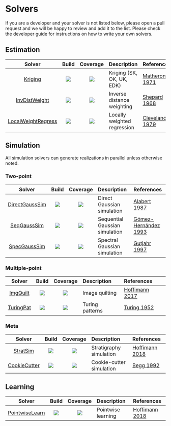 # Solvers

If you are a developer and your solver is not listed below, please open a pull
request and we will be happy to review and add it to the list. Please check the
developer guide for instructions on how to write your own solvers.

## Estimation

| Solver | Build | Coverage | Description | References |
|:------:|:-----:|:--------:|:------------|:-----------|
| [Kriging](https://github.com/JuliaEarth/KrigingEstimators.jl) | [![](https://travis-ci.org/JuliaEarth/KrigingEstimators.jl.svg?branch=master)](https://travis-ci.org/JuliaEarth/KrigingEstimators.jl) | [![](https://codecov.io/gh/JuliaEarth/KrigingEstimators.jl/branch/master/graph/badge.svg)](https://codecov.io/gh/JuliaEarth/KrigingEstimators.jl) | Kriging (SK, OK, UK, EDK) | [Matheron 1971](https://books.google.com/books/about/The_Theory_of_Regionalized_Variables_and.html?id=TGhGAAAAYAAJ) |
| [InvDistWeight](https://github.com/JuliaEarth/InverseDistanceWeighting.jl) | [![](https://travis-ci.org/JuliaEarth/InverseDistanceWeighting.jl.svg?branch=master)](https://travis-ci.org/JuliaEarth/InverseDistanceWeighting.jl) | [![](https://codecov.io/gh/JuliaEarth/InverseDistanceWeighting.jl/branch/master/graph/badge.svg)](https://codecov.io/gh/JuliaEarth/InverseDistanceWeighting.jl) | Inverse distance weighting | [Shepard 1968](https://dl.acm.org/citation.cfm?id=810616) |
| [LocalWeightRegress](https://github.com/JuliaEarth/LocallyWeightedRegression.jl) | [![](https://travis-ci.org/JuliaEarth/LocallyWeightedRegression.jl.svg?branch=master)](https://travis-ci.org/JuliaEarth/LocallyWeightedRegression.jl) | [![](https://codecov.io/gh/JuliaEarth/LocallyWeightedRegression.jl/branch/master/graph/badge.svg)](https://codecov.io/gh/JuliaEarth/LocallyWeightedRegression.jl) | Locally weighted regression | [Cleveland 1979](http://www.jstor.org/stable/2286407) |

## Simulation

All simulation solvers can generate realizations in parallel unless otherwise noted.

### Two-point

| Solver | Build | Coverage | Description | References |
|:------:|:-----:|:--------:|:------------|:-----------|
| [DirectGaussSim](https://github.com/JuliaEarth/DirectGaussianSimulation.jl) | [![](https://travis-ci.org/JuliaEarth/DirectGaussianSimulation.jl.svg?branch=master)](https://travis-ci.org/JuliaEarth/DirectGaussianSimulation.jl) | [![](https://codecov.io/gh/JuliaEarth/DirectGaussianSimulation.jl/branch/master/graph/badge.svg)](https://codecov.io/gh/JuliaEarth/DirectGaussianSimulation.jl) | Direct Gaussian simulation | [Alabert 1987](https://link.springer.com/article/10.1007/BF00897191) |
| [SeqGaussSim](https://github.com/JuliaEarth/KrigingEstimators.jl) | [![](https://travis-ci.org/JuliaEarth/KrigingEstimators.jl.svg?branch=master)](https://travis-ci.org/JuliaEarth/KrigingEstimators.jl) | [![](https://codecov.io/gh/JuliaEarth/KrigingEstimators.jl/branch/master/graph/badge.svg)](https://codecov.io/gh/JuliaEarth/KrigingEstimators.jl) | Sequential Gaussian simulation | [Gómez-Hernández 1993](https://link.springer.com/chapter/10.1007/978-94-011-1739-5_8) |
| [SpecGaussSim](https://github.com/JuliaEarth/SpectralGaussianSimulation.jl) | [![](https://travis-ci.org/JuliaEarth/SpectralGaussianSimulation.jl.svg?branch=master)](https://travis-ci.org/JuliaEarth/SpectralGaussianSimulation.jl) | [![](https://codecov.io/gh/JuliaEarth/SpectralGaussianSimulation.jl/branch/master/graph/badge.svg)](https://codecov.io/gh/JuliaEarth/SpectralGaussianSimulation.jl) | Spectral Gaussian simulation | [Gutjahr 1997](https://link.springer.com/article/10.1007/BF02769641) |

### Multiple-point

| Solver | Build | Coverage | Description | References |
|:------:|:-----:|:--------:|:------------|:-----------|
| [ImgQuilt](https://github.com/JuliaEarth/ImageQuilting.jl) | [![](https://travis-ci.org/JuliaEarth/ImageQuilting.jl.svg?branch=master)](https://travis-ci.org/JuliaEarth/ImageQuilting.jl) | [![](https://codecov.io/gh/JuliaEarth/ImageQuilting.jl/branch/master/graph/badge.svg)](https://codecov.io/gh/JuliaEarth/ImageQuilting.jl) | Image quilting | [Hoffimann 2017](http://www.sciencedirect.com/science/article/pii/S0098300417301139) |
| [TuringPat](https://github.com/yurivish/TuringPatterns.jl) | [![](https://travis-ci.org/yurivish/TuringPatterns.jl.svg?branch=master)](https://travis-ci.org/yurivish/TuringPatterns.jl) | [![](https://codecov.io/gh/yurivish/TuringPatterns.jl/branch/master/graph/badge.svg)](https://codecov.io/gh/yurivish/TuringPatterns.jl) | Turing patterns | [Turing 1952](https://royalsocietypublishing.org/doi/pdf/10.1098/rstb.1952.0012) |

### Meta

| Solver | Build | Coverage | Description | References |
|:------:|:-----:|:--------:|:------------|:-----------|
| [StratSim](https://github.com/JuliaEarth/StratiGraphics.jl) | [![](https://travis-ci.org/JuliaEarth/StratiGraphics.jl.svg?branch=master)](https://travis-ci.org/JuliaEarth/StratiGraphics.jl) | [![](https://codecov.io/gh/JuliaEarth/StratiGraphics.jl/branch/master/graph/badge.svg)](https://codecov.io/gh/JuliaEarth/StratiGraphics.jl) | Stratigraphy simulation | [Hoffimann 2018](https://searchworks.stanford.edu/view/12746435) |
| [CookieCutter](https://github.com/JuliaEarth/GeoStatsBase.jl) | [![](https://travis-ci.org/JuliaEarth/GeoStatsBase.jl.svg?branch=master)](https://travis-ci.org/JuliaEarth/GeoStatsBase.jl) | [![](https://codecov.io/gh/JuliaEarth/GeoStatsBase.jl/branch/master/graph/badge.svg)](https://codecov.io/gh/JuliaEarth/GeoStatsBase.jl) | Cookie-cutter simulation | [Begg 1992](https://www.onepetro.org/conference-paper/SPE-24698-MS) |

## Learning

| Solver | Build | Coverage | Description | References |
|:------:|:-----:|:--------:|:------------|:-----------|
| [PointwiseLearn](https://github.com/JuliaEarth/GeoStatsBase.jl) | [![](https://travis-ci.org/JuliaEarth/GeoStatsBase.jl.svg?branch=master)](https://travis-ci.org/JuliaEarth/GeoStatsBase.jl) | [![](https://codecov.io/gh/JuliaEarth/GeoStatsBase.jl/branch/master/graph/badge.svg)](https://codecov.io/gh/JuliaEarth/GeoStatsBase.jl) | Pointwise learning | [Hoffimann 2018](https://doi.org/10.21105/joss.00692) |
